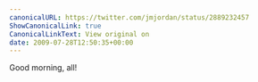 ```yaml
---
canonicalURL: https://twitter.com/jmjordan/status/2889232457
ShowCanonicalLink: true
CanonicalLinkText: View original on
date: 2009-07-28T12:50:35+00:00
---
```

Good morning, all!